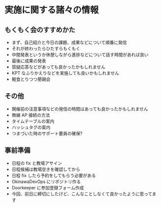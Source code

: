 # 実施に関する諸々の情報

## もくもく会のすすめかた

- まず、自己紹介と今日の課題、成果などについて順番に発信
- それが終わったらひたすらもくもく
- 中間発表というか休憩しながら進捗などについて話す時間があれば良い
- 最後に成果の発表
 - 質疑応答などがあっても良かったかもしれません
- KPT なふりかえりなどを実施しても良いかもしれません
- 軽食とりつつ懇親会

## その他

- 開催前の注意事項などの発信の時間はあっても良かったかもしれません
 - 無線 AP 接続の方法
 - タイムテーブルの案内
 - ハッシュタグの案内
- つまづいた時のサポート要員の確保?

## 事前準備

- 日程の fix と教場アサイン
 - 日程候補は教場空きを確認してから
 - 日程 fix したら予約をしてもらう必要がある
- OkinawaDevOps にリポジトリ作る
- Doorkeeper に参加登録フォーム作成
 - 今回、前日に締切にしたけど、こんなことしなくて良かったように思ってます
